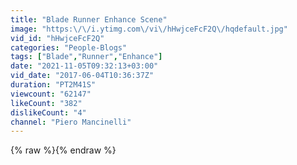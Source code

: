 ```yaml
---
title: "Blade Runner Enhance Scene"
image: "https:\/\/i.ytimg.com\/vi\/hHwjceFcF2Q\/hqdefault.jpg"
vid_id: "hHwjceFcF2Q"
categories: "People-Blogs"
tags: ["Blade","Runner","Enhance"]
date: "2021-11-05T09:32:13+03:00"
vid_date: "2017-06-04T10:36:37Z"
duration: "PT2M41S"
viewcount: "62147"
likeCount: "382"
dislikeCount: "4"
channel: "Piero Mancinelli"
---
```

{% raw %}{% endraw %}
